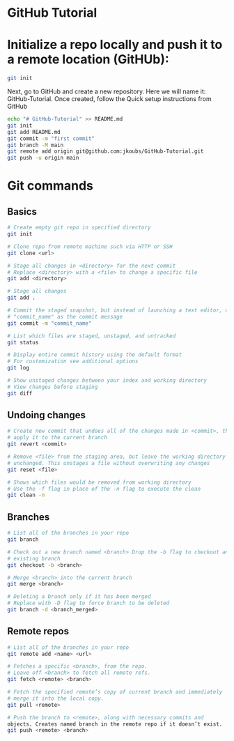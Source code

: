 # GitHub Tutorial

# Initialize a repo locally and push it to a remote location (GitHUb):

```bash
git init
```

Next, go to GitHub and create a new repository.
Here we will name it: GitHub-Tutorial.
Once created, follow the Quick setup instructions from GitHub

```bash
echo "# GitHub-Tutorial" >> README.md
git init
git add README.md
git commit -m "first commit"
git branch -M main
git remote add origin git@github.com:jkoubs/GitHub-Tutorial.git
git push -u origin main
```

# Git commands

## Basics
```bash
# Create empty git repo in specified directory
git init

# Clone repo from remote machine such via HTTP or SSH
git clone <url>

# Stage all changes in <directory> for the next commit
# Replace <directory> with a <file> to change a specific file
git add <directory>

# Stage all changes
git add .

# Commit the staged snapshot, but instead of launching a text editor, use 
# "commit_name" as the commit message
git commit -m "commit_name"

# List which files are staged, unstaged, and untracked
git status

# Display entire commit history using the default format
# For customization see additional options
git log

# Show unstaged changes between your index and working directory
# View changes before staging
git diff
```
## Undoing changes

```bash
# Create new commit that undoes all of the changes made in <commit>, then 
# apply it to the current branch
git revert <commit>

# Remove <file> from the staging area, but leave the working directory
# unchanged. This unstages a file without overwriting any changes
git reset <file>

# Shows which files would be removed from working directory
# Use the -f flag in place of the -n flag to execute the clean
git clean -n
```

## Branches

```bash
# List all of the branches in your repo
git branch

# Check out a new branch named <branch> Drop the -b flag to checkout an 
# existing branch
git checkout -b <branch>

# Merge <branch> into the current branch
git merge <branch>

# Deleting a branch only if it has been merged
# Replace with -D flag to force branch to be deleted
git branch -d <branch_merged>
```

## Remote repos

```bash
# List all of the branches in your repo
git remote add <name> <url>

# Fetches a specific <branch>, from the repo. 
# Leave off <branch> to fetch all remote refs.
git fetch <remote> <branch>

# Fetch the specified remote’s copy of current branch and immediately 
# merge it into the local copy.
git pull <remote>

# Push the branch to <remote>, along with necessary commits and
objects. Creates named branch in the remote repo if it doesn’t exist.
git push <remote> <branch>
```


